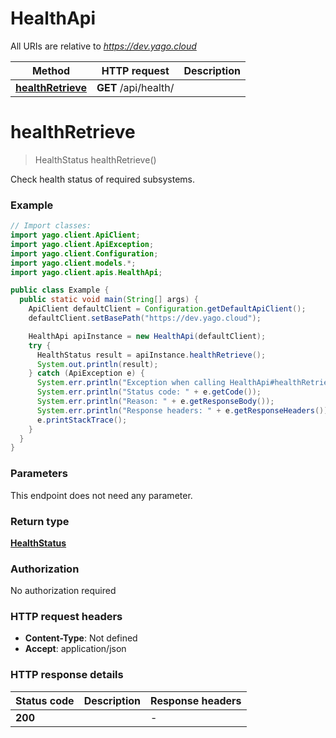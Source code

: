 # HealthApi

All URIs are relative to *https://dev.yago.cloud*

Method | HTTP request | Description
------------- | ------------- | -------------
[**healthRetrieve**](HealthApi.md#healthRetrieve) | **GET** /api/health/ | 


<a name="healthRetrieve"></a>
# **healthRetrieve**
> HealthStatus healthRetrieve()



Check health status of required subsystems.

### Example
```java
// Import classes:
import yago.client.ApiClient;
import yago.client.ApiException;
import yago.client.Configuration;
import yago.client.models.*;
import yago.client.apis.HealthApi;

public class Example {
  public static void main(String[] args) {
    ApiClient defaultClient = Configuration.getDefaultApiClient();
    defaultClient.setBasePath("https://dev.yago.cloud");

    HealthApi apiInstance = new HealthApi(defaultClient);
    try {
      HealthStatus result = apiInstance.healthRetrieve();
      System.out.println(result);
    } catch (ApiException e) {
      System.err.println("Exception when calling HealthApi#healthRetrieve");
      System.err.println("Status code: " + e.getCode());
      System.err.println("Reason: " + e.getResponseBody());
      System.err.println("Response headers: " + e.getResponseHeaders());
      e.printStackTrace();
    }
  }
}
```

### Parameters
This endpoint does not need any parameter.

### Return type

[**HealthStatus**](HealthStatus.md)

### Authorization

No authorization required

### HTTP request headers

 - **Content-Type**: Not defined
 - **Accept**: application/json

### HTTP response details
| Status code | Description | Response headers |
|-------------|-------------|------------------|
**200** |  |  -  |

